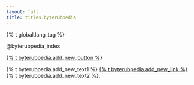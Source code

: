 ```yaml
---
layout: full
title: titles.byterubpedia
---
```


{% t global.lang_tag %}

<div class="row">

@byterubpedia_index

</div>

<p><a href="https://repo.getbyterub.org/byterubpay/byterub-site#60-how-to-make-a-byterubpedia-entry" class="btn-link btn-auto btn-primary">{% t byterubpedia.add_new_button %}</a></p>

{% t byterubpedia.add_new_text1 %} [{% t byterubpedia.add_new_link %}](https://repo.getbyterub.org/byterubpay/byterub-site/issues) {% t byterubpedia.add_new_text2 %}.
